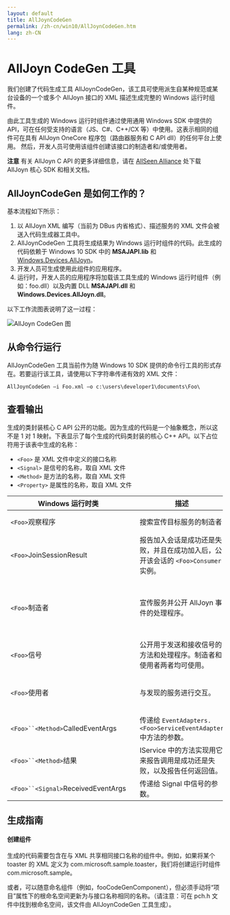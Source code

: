 ```yaml
---
layout: default
title: AllJoynCodeGen
permalink: /zh-cn/win10/AllJoynCodeGen.htm
lang: zh-CN
---
```


# AllJoyn CodeGen 工具

我们创建了代码生成工具 AllJoynCodeGen，该工具可使用派生自某种规范或某台设备的一个或多个 AllJoyn 接口的 XML 描述生成完整的 Windows 运行时组件。

由此工具生成的 Windows 运行时组件通过使用通用 Windows SDK 中提供的 API，可在任何受支持的语言（JS、C\#、C++/CX 等）中使用。这表示相同的组件可在具有 AllJoyn OneCore 程序包（路由器服务和 C API dll）的任何平台上使用。 然后，开发人员可使用该组件创建该接口的制造者和/或使用者。

**注意** 有关 AllJoyn C API 的更多详细信息，请在 [AllSeen Alliance](http://go.microsoft.com/fwlink/?LinkId=524584) 处下载 AllJoyn 核心 SDK 和相关文档。

## AllJoynCodeGen 是如何工作的？

基本流程如下所示：

1. 以 AllJoyn XML 编写（当前为 DBus 内省格式）、描述服务的 XML 文件会被送入代码生成器工具中。
2. AllJoynCodeGen 工具将生成结果为 Windows 运行时组件的代码。此生成的代码依赖于 Windows 10 SDK 中的 **MSAJAPI.lib** 和 [Windows.Devices.AllJoyn](https://msdn.microsoft.com/zh-cn/library/windows/apps/xaml/windows.devices.alljoyn.aspx)。
3. 开发人员可生成使用此组件的应用程序。
4. 运行时，开发人员的应用程序将加载该工具生成的 Windows 运行时组件（例如：foo.dll）以及内置 DLL **MSAJAPI.dll** 和 **Windows.Devices.AllJoyn.dll**。

以下工作流图表说明了这一过程：

![AllJoyn CodeGen 图]({{site.baseurl}}/Resources/images/AllJoyn/alljoyncodegen.png)

## 从命令行运行

AllJoynCodeGen 工具当前作为随 Windows 10 SDK 提供的命令行工具的形式存在。若要运行该工具，请使用以下字符串传递有效的 XML 文件：

	AllJoynCodeGen –i Foo.xml –o c:\users\developer1\documents\Foo\

## 查看输出

生成的类封装核心 C API 公开的功能。因为生成的代码是一个抽象概念，所以这不是 1 对 1 映射。下表显示了每个生成的代码类封装的核心 C++ API。以下占位符用于该表中生成的名称：

* `<Foo>` 是 XML 文件中定义的接口名称
* `<Signal>` 是信号的名称，取自 XML 文件
* `<Method>` 是方法的名称，取自 XML 文件
* `<Property>` 是属性的名称，取自 XML 文件


| Windows 运行时类 | | 描述 | 核心 C++ API |
| ------------------------ | --- | --------- | ---------- |
| `<Foo>`观察程序 | | 搜索宣传目标服务的制造者 | *BusListener* 类；*BusAttachment* 类 |
| `<Foo>`JoinSessionResult | | 报告加入会话是成功还是失败，并且在成功加入后，公开该会话的 `<Foo>Consumer` 实例。 | *JoinSessionAsyncCB* 类；*QStatus* |
| `<Foo>`制造者 | | 宣传服务并公开 AllJoyn 事件的处理程序。 | *BusObject* 类；*BusAttachment* 类；*InterfaceDescription* 类；*SessionPortListener* 类；*Message* 类 |
| `<Foo>`信号 | | 公开用于发送和接收信号的方法和处理程序。制造者和使用者两者均可使用。 | *BusObject* 类；*InterfaceDescription* 类；*Message* 类 |
| `<Foo>`使用者 | | 与发现的服务进行交互。 | *ProxyBusObject* 类；*InterfaceDescription* 类；*SessionListener* 类；*Message* 类 |
| `<Foo>``<Method>`CalledEventArgs | | 传递给 `EventAdapters.<Foo>ServiceEventAdapter` 中方法的参数。 | *Message* 类 |
| `<Foo>``<Method>`结果 | | I<Foo>Service 中的方法实现用它来报告调用是成功还是失败，以及报告任何返回值。 | *Message* 类；*QStatus* |
| `<Foo>``<Signal>`ReceivedEventArgs | | 传递给 <Foo>Signal 中信号的参数。 | *Message* 类 |


## 生成指南

#### 创建组件

生成的代码需要包含在与 XML 共享相同接口名称的组件中。例如，如果将某个 toaster 的 XML 定义为 com.microsoft.sample.toaster，我们将创建运行时组件 com.microsoft.sample。

或者，可以随意命名组件（例如，fooCodeGenComponent），但必须手动将“项目”属性下的根命名空间更新为与接口名称相同的名称。（请注意：可在 pch.h 文件中找到根命名空间，该文件由 AllJoynCodeGen 工具生成）。
